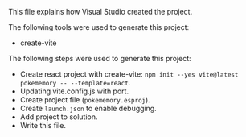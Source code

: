 This file explains how Visual Studio created the project.

The following tools were used to generate this project:
- create-vite

The following steps were used to generate this project:
- Create react project with create-vite: `npm init --yes vite@latest pokememory -- --template=react`.
- Updating vite.config.js with port.
- Create project file (`pokememory.esproj`).
- Create `launch.json` to enable debugging.
- Add project to solution.
- Write this file.
